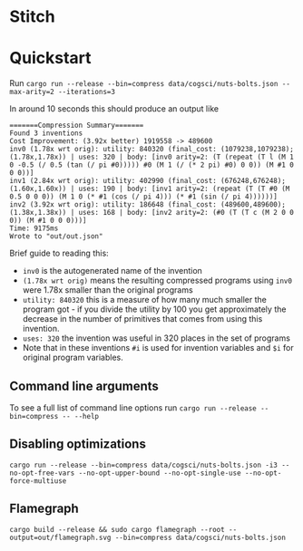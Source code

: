 <!-- # <img src="dream_egg.png" alt="egg of dreams" height="40" align="left"> DreamEgg -->

# Stitch

# Quickstart

Run `cargo run --release --bin=compress data/cogsci/nuts-bolts.json --max-arity=2 --iterations=3`

In around 10 seconds this should produce an output like

```
=======Compression Summary=======
Found 3 inventions
Cost Improvement: (3.92x better) 1919558 -> 489600
inv0 (1.78x wrt orig): utility: 840320 (final_cost: (1079238,1079238); (1.78x,1.78x)) | uses: 320 | body: [inv0 arity=2: (T (repeat (T l (M 1 0 -0.5 (/ 0.5 (tan (/ pi #0))))) #0 (M 1 (/ (* 2 pi) #0) 0 0)) (M #1 0 0 0))]
inv1 (2.84x wrt orig): utility: 402990 (final_cost: (676248,676248); (1.60x,1.60x)) | uses: 190 | body: [inv1 arity=2: (repeat (T (T #0 (M 0.5 0 0 0)) (M 1 0 (* #1 (cos (/ pi 4))) (* #1 (sin (/ pi 4))))))]
inv2 (3.92x wrt orig): utility: 186648 (final_cost: (489600,489600); (1.38x,1.38x)) | uses: 168 | body: [inv2 arity=2: (#0 (T (T c (M 2 0 0 0)) (M #1 0 0 0)))]
Time: 9175ms
Wrote to "out/out.json"
```

Brief guide to reading this:
- `inv0` is the autogenerated name of the invention
- `(1.78x wrt orig)` means the resulting compressed programs using `inv0` were 1.78x smaller than the original programs
- `utility: 840320` this is a measure of how many much smaller the program got - if you divide the utility by 100 you get approximately the decrease in the number of primitives that comes from using this invention.
- `uses: 320` the invention was useful in 320 places in the set of programs
- Note that in these inventions `#i` is used for invention variables and `$i` for original program variables.

## Command line arguments

To see a full list of command line options run `cargo run --release --bin=compress -- --help`

## Disabling optimizations
`cargo run --release --bin=compress data/cogsci/nuts-bolts.json -i3 --no-opt-free-vars --no-opt-upper-bound --no-opt-single-use --no-opt-force-multiuse`

## Flamegraph

`cargo build --release && sudo cargo flamegraph --root --output=out/flamegraph.svg --bin=compress data/cogsci/nuts-bolts.json`


